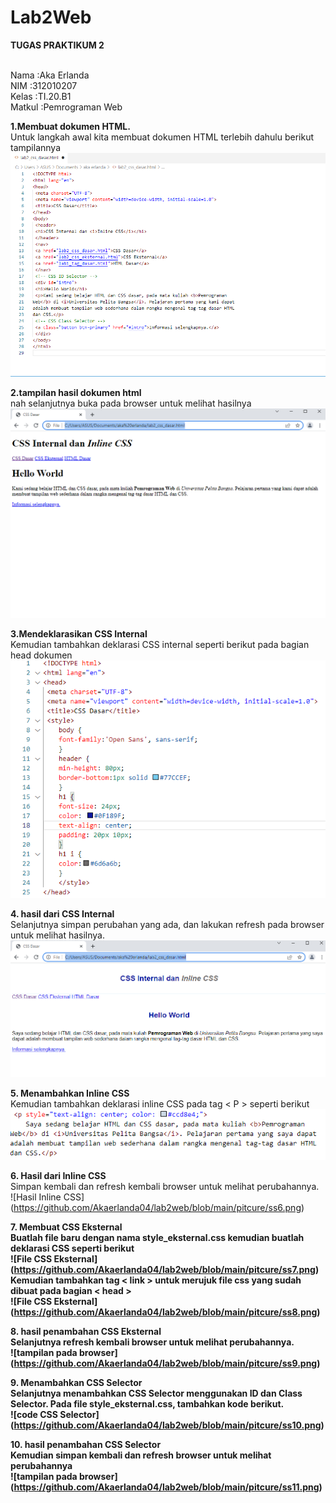 # Lab2Web
<b>TUGAS PRAKTIKUM 2</b>

<br>Nama       :Aka Erlanda
<br>NIM        :312010207
<br>Kelas      :TI.20.B1
<br>Matkul     :Pemrograman Web
<br>
 
 <b>1.Membuat dokumen HTML.</b><br>
 Untuk langkah awal kita membuat dokumen HTML terlebih dahulu berikut tampilannya 
 <br>
![Membuat dokumen HTML](https://github.com/Akaerlanda04/lab2web/blob/main/pitcure/ss1.png)
 <br>

 <b>2.tampilan hasil dokumen html</b>
 <br>
 nah selanjutnya buka pada browser untuk melihat hasilnya
 <br>
 ![tampilan pada browser](https://github.com/Akaerlanda04/lab2web/blob/main/pitcure/ss2.png)
 <br>

<b>3.Mendeklarasikan CSS Internal</b>
 <br>
 Kemudian tambahkan deklarasi CSS internal seperti berikut pada bagian head dokumen
 ![ Mendeklarasikan CSS Internal](https://github.com/Akaerlanda04/lab2web/blob/main/pitcure/ss3.png)
<br>

<b>4. hasil dari CSS Internal</b>
<br>
Selanjutnya simpan perubahan yang ada, dan lakukan refresh pada browser untuk melihat hasilnya.<br>
 ![ Hasil CSS Internal](https://github.com/Akaerlanda04/lab2web/blob/main/pitcure/ss4.png)

<b>5. Menambahkan Inline CSS</b>
<br>
Kemudian tambahkan deklarasi inline CSS pada tag < P > seperti berikut
![ Menambahkan Inline CSS](https://github.com/Akaerlanda04/lab2web/blob/main/pitcure/ss5.png)
<br>

<b>6. Hasil dari Inline CSS</b>
<br>Simpan kembali dan refresh kembali browser untuk melihat perubahannya.<br>
![Hasil Inline CSS] (https://github.com/Akaerlanda04/lab2web/blob/main/pitcure/ss6.png)

<b>7. Membuat CSS Eksternal<b>
 <br>Buatlah file baru dengan nama style_eksternal.css kemudian buatlah deklarasi CSS seperti berikut<br>
 ![File CSS Eksternal] (https://github.com/Akaerlanda04/lab2web/blob/main/pitcure/ss7.png)
 <br>Kemudian tambahkan tag < link > untuk merujuk file css yang sudah dibuat pada bagian < head > <br>
 ![File CSS Eksternal] (https://github.com/Akaerlanda04/lab2web/blob/main/pitcure/ss8.png)
 
 <b>8. hasil penambahan CSS Eksternal<b>
  <br>Selanjutnya refresh kembali browser untuk melihat perubahannya.<br>
  ![tampilan pada browser] (https://github.com/Akaerlanda04/lab2web/blob/main/pitcure/ss9.png)
  
  <b>9. Menambahkan CSS Selector<b>
   <br>Selanjutnya menambahkan CSS Selector menggunakan ID dan Class Selector. Pada file style_eksternal.css, tambahkan kode berikut.<br>
   ![code CSS Selector] (https://github.com/Akaerlanda04/lab2web/blob/main/pitcure/ss10.png)
   
   <b>10. hasil penambahan CSS Selector<b>
    <br>Kemudian simpan kembali dan refresh browser untuk melihat perubahannya<br>
    ![tampilan pada browser] (https://github.com/Akaerlanda04/lab2web/blob/main/pitcure/ss11.png)
